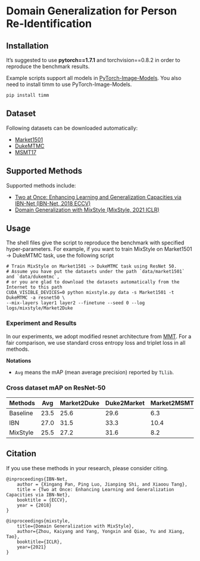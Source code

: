 # Domain Generalization for Person Re-Identification

## Installation

It’s suggested to use **pytorch==1.7.1** and torchvision==0.8.2 in order to reproduce the benchmark results.

Example scripts support all models in [PyTorch-Image-Models](https://github.com/rwightman/pytorch-image-models). You
also need to install timm to use PyTorch-Image-Models.

```
pip install timm
```

## Dataset

Following datasets can be downloaded automatically:

- [Market1501](http://zheng-lab.cecs.anu.edu.au/Project/project_reid.html)
- [DukeMTMC](https://exposing.ai/duke_mtmc/)
- [MSMT17](https://arxiv.org/pdf/1711.08565.pdf)

## Supported Methods

Supported methods include:

- [Two at Once: Enhancing Learning and Generalization Capacities via IBN-Net (IBN-Net, 2018 ECCV)](https://openaccess.thecvf.com/content_ECCV_2018/papers/Xingang_Pan_Two_at_Once_ECCV_2018_paper.pdf)
- [Domain Generalization with MixStyle (MixStyle, 2021 ICLR)](https://arxiv.org/abs/2104.02008)

## Usage

The shell files give the script to reproduce the benchmark with specified hyper-parameters. For example, if you want to
train MixStyle on Market1501 -> DukeMTMC task, use the following script

```shell script
# Train MixStyle on Market1501 -> DukeMTMC task using ResNet 50.
# Assume you have put the datasets under the path `data/market1501` and `data/dukemtmc`, 
# or you are glad to download the datasets automatically from the Internet to this path
CUDA_VISIBLE_DEVICES=0 python mixstyle.py data -s Market1501 -t DukeMTMC -a resnet50 \
--mix-layers layer1 layer2 --finetune --seed 0 --log logs/mixstyle/Market2Duke
```

### Experiment and Results

In our experiments, we adopt modified resnet architecture from [MMT](https://arxiv.org/pdf/2001.01526.pdf>). For a fair
comparison, we use standard cross entropy loss and triplet loss in all methods.

**Notations**

- ``Avg`` means the mAP (mean average precision) reported by `TLlib`.

### Cross dataset mAP on ResNet-50

| Methods  | Avg  | Market2Duke | Duke2Market | Market2MSMT | MSMT2Market | Duke2MSMT | MSMT2Duke |
|----------|------|-------------|-------------|-------------|-------------|-----------|-----------|
| Baseline | 23.5 | 25.6        | 29.6        | 6.3         | 31.7        | 10.1      | 37.8      |
| IBN      | 27.0 | 31.5        | 33.3        | 10.4        | 33.6        | 13.7      | 40.0      |
| MixStyle | 25.5 | 27.2        | 31.6        | 8.2         | 33.9        | 12.4      | 39.9      |

## Citation

If you use these methods in your research, please consider citing.

```
@inproceedings{IBN-Net,  
    author = {Xingang Pan, Ping Luo, Jianping Shi, and Xiaoou Tang},  
    title = {Two at Once: Enhancing Learning and Generalization Capacities via IBN-Net},  
    booktitle = {ECCV},  
    year = {2018}  
}

@inproceedings{mixstyle,
    title={Domain Generalization with MixStyle},
    author={Zhou, Kaiyang and Yang, Yongxin and Qiao, Yu and Xiang, Tao},
    booktitle={ICLR},
    year={2021}
}
```